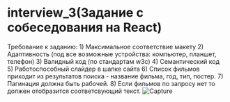 # interview_3(Задание с собеседования на React)
Требование к заданию: 1) Максимальное соответствие макету 2) Адаптивность (под все возможные устройства: компьютер, планшет, телефон) 3) Валидный код (по стандартам w3c) 4) Семантический код 5) Работоспособный слайдер в шапке сайта 6) Список фильмов приходит из результатов поиска - название фильма, год, тип, постер. 7) Пагинация должна быть рабочей. 8) Если фильмов по запросу нет то должен отобразится соответсвующий текст.
![Capture](https://user-images.githubusercontent.com/36745094/90767097-3f97cf80-e2f5-11ea-83ac-87a98f97aef1.PNG)
